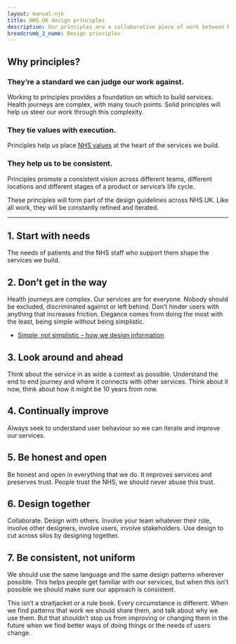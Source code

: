 ```yaml
---
layout: manual.njk
title: NHS.UK design principles
description: Our principles are a collaborative piece of work between NHS.UK teams, spanning content, design and development.
breadcrumb_2_name: Design principles
---
```



## Why principles?

### They’re a standard we can judge our work against.

Working to principles provides a foundation on which to build services. Health journeys are complex, with many
touch points. Solid principles will help us steer our work through this complexity.

### They tie values with execution.
Principles help us place [NHS values](https://www.gov.uk/government/publications/the-nhs-constitution-for-england/the-nhs-constitution-for-england#nhs-values)
at the heart of the services we build.

### They help us to be consistent.
Principles promote a consistent vision across different teams, different locations and different stages of a product
or service’s life cycle.

These principles will form part of the design guidelines across NHS.UK. Like all work, they will be constantly
refined and iterated.

---

<a name="1"></a>
## 1. Start with needs

The needs of patients and the NHS staff who support them shape the services we build.

<a name="2"></a>
## 2. Don’t get in the way

Health journeys are complex. Our services are for everyone. Nobody should be excluded, discriminated against or left
behind. Don’t hinder users with anything that increases friction. Elegance comes from doing the most with the least,
being simple without being simplistic.
* <a href="http://transformation.blog.nhs.uk/simple-not-simplistic-how-we-design-information">Simple, not simplistic – how we design information</a>

<a name="3"></a>
## 3. Look around and ahead

Think about the service in as wide a context as possible. Understand the end to end journey and where it connects with
other services. Think about it now, think about how it might be 10 years from now.

<a name="4"></a>
## 4. Continually improve

Always seek to understand user behaviour so we can iterate and improve our services.

<a name="5"></a>
## 5. Be honest and open

Be honest and open in everything that we do. It improves services and preserves trust. People trust the NHS,
we should never abuse this trust.

<a name="6"></a>
## 6. Design together

Collaborate. Design with others. Involve your team whatever their role, involve other designers, involve users, involve stakeholders. Use design to cut across silos by designing together.

<a name="7"></a>
## 7. Be consistent, not uniform
We should use the same language and the same design patterns wherever possible. This helps people get familiar with our services, but when this isn’t possible we should make sure our approach is consistent.

This isn’t a straitjacket or a rule book. Every circumstance is different. When we find patterns that work we should share them, and talk about why we use them. But that shouldn’t stop us from improving or changing them in the future when we find better ways of doing things or the needs of users change.
<!--* <a href="#">What is our design process on NHS.UK?</a>-->
